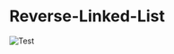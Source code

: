 # Reverse-Linked-List

![Test](https://github.com/banevare/Reverse-Linked-List/workflows/Test/badge.svg)
